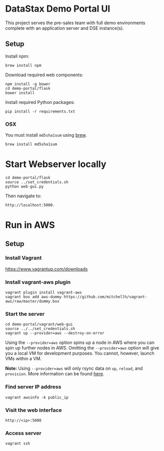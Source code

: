 # DataStax Demo Portal UI

This project serves the pre-sales team with full demo environments complete with
an application server and DSE instance(s).

## Setup

Install npm:

    brew install npm

Download required web components:

    npm install -g bower
    cd demo-portal/flask
    bower install
    
Install required Python packages:

    pip install -r requirements.txt

### OSX

You must install `md5sha1sum` using [brew](http://brew.sh/).

    brew install md5sha1sum

# Start Webserver locally

    cd demo-portal/flask
    source ../set_credentials.sh
    python web-gui.py

Then navigate to:

    http://localhost:5000.

# Run in AWS

## Setup

### Install Vagrant

https://www.vagrantup.com/downloads

### Install vagrant-aws plugin

    vagrant plugin install vagrant-aws
    vagrant box add aws-dummy https://github.com/mitchellh/vagrant-aws/raw/master/dummy.box

### Start the server

    cd demo-portal/vagrant/web-gui
    source ../../set_credentials.sh
    vagrant up --provider=aws --destroy-on-error

Using the `--provider=aws` option spins up a node in AWS where you can spin up
further nodes in AWS. Omitting the `--provider=aws` option will give you a local
VM for development purposes. You cannot, however, launch VMs within a VM.

**Note:** Using `--provider=aws` will only rsync data on `up`, `reload`, and
`provision`. More information can be found
[here](https://github.com/mitchellh/vagrant-aws#synced-folders).
    
### Find server IP address

    vagrant awsinfo -k public_ip

### Visit the web interface

    http://<ip>:5000

### Access server

    vagrant ssh
